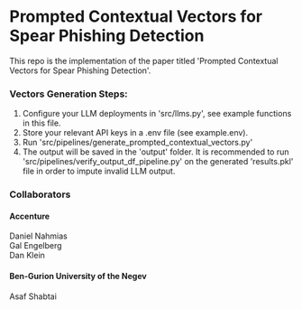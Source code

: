 # Prompted Contextual Vectors for Spear Phishing Detection
This repo is the implementation of the paper titled 'Prompted Contextual Vectors for Spear Phishing Detection'.
### Vectors Generation Steps:
1. Configure your LLM deployments in 'src/llms.py', see example functions in this file.
2. Store your relevant API keys in a .env file (see example.env).
3. Run 'src/pipelines/generate_prompted_contextual_vectors.py'
4. The output will be saved in the 'output' folder. 
It is recommended to run 'src/pipelines/verify_output_df_pipeline.py' on the generated 'results.pkl' file in order to impute invalid LLM output.

### Collaborators
#### Accenture
Daniel Nahmias  
Gal Engelberg  
Dan Klein  

#### Ben-Gurion University of the Negev
Asaf Shabtai
